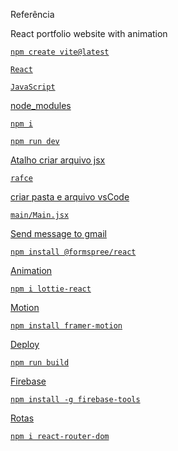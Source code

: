 Referência 

<p>React portfolio website with animation</p>
<a href="https://www.youtube.com/watch?v=bv_IJ3N6y8U">

`npm create vite@latest`

`React`

`JavaScript`

<p> node_modules </p>

`npm i`

`npm run dev`

<p> Atalho criar arquivo jsx </p>

`rafce`

<p> criar pasta e arquivo vsCode</p>

`main/Main.jsx`

<p> Send message to gmail </p>

`npm install @formspree/react`

<p>Animation</p>

`npm i lottie-react`

<p>Motion</p>

`npm install framer-motion`

<p>Deploy</p>

`npm run build`

<p>Firebase</p>

`npm install -g firebase-tools`

<p> Rotas </p>

`npm i react-router-dom`